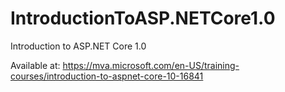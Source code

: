 # IntroductionToASP.NETCore1.0
Introduction to ASP.NET Core 1.0

Available at: https://mva.microsoft.com/en-US/training-courses/introduction-to-aspnet-core-10-16841
